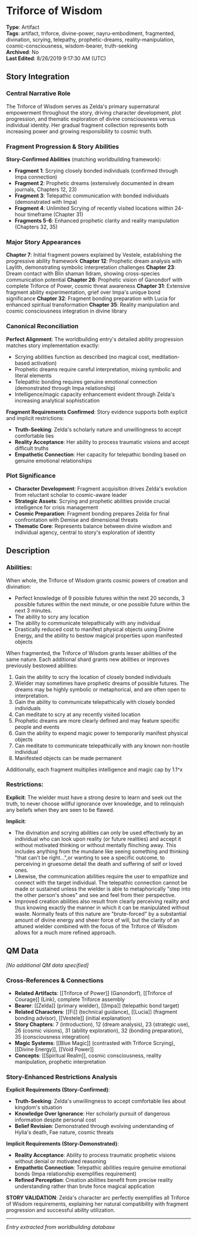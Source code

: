 # Triforce of Wisdom

**Type**: Artifact  
**Tags**: artifact, triforce, divine-power, nayru-embodiment, fragmented, divination, scrying, telepathy, prophetic-dreams, reality-manipulation, cosmic-consciousness, wisdom-bearer, truth-seeking  
**Archived**: No  
**Last Edited**: 8/26/2019 9:17:30 AM (UTC)

## Story Integration

### Central Narrative Role
The Triforce of Wisdom serves as Zelda's primary supernatural empowerment throughout the story, driving character development, plot progression, and thematic exploration of divine consciousness versus individual identity. Her gradual fragment collection represents both increasing power and growing responsibility to cosmic truth.

### Fragment Progression & Story Abilities
**Story-Confirmed Abilities** (matching worldbuilding framework):
- **Fragment 1**: Scrying closely bonded individuals (confirmed through Impa connection)
- **Fragment 2**: Prophetic dreams (extensively documented in dream journals, Chapters 12, 23)
- **Fragment 3**: Telepathic communication with bonded individuals (demonstrated with Impa)
- **Fragment 4**: Unlimited Scrying of recently visited locations within 24-hour timeframe (Chapter 31)
- **Fragments 5-6**: Enhanced prophetic clarity and reality manipulation (Chapters 32, 35)

### Major Story Appearances
**Chapter 7**: Initial fragment powers explained by Vestele, establishing the progressive ability framework
**Chapter 12**: Prophetic dream analysis with Laylith, demonstrating symbolic interpretation challenges
**Chapter 23**: Dream contact with Blin shaman Ildram, showing cross-species communication potential
**Chapter 26**: Prophetic vision of Ganondorf with complete Triforce of Power, cosmic threat awareness
**Chapter 31**: Extensive fragment ability experimentation, grief over Impa's unique bond significance
**Chapter 32**: Fragment bonding preparation with Lucia for enhanced spiritual transformation
**Chapter 35**: Reality manipulation and cosmic consciousness integration in divine library

### Canonical Reconciliation
**Perfect Alignment**: The worldbuilding entry's detailed ability progression matches story implementation exactly:
- Scrying abilities function as described (no magical cost, meditation-based activation)
- Prophetic dreams require careful interpretation, mixing symbolic and literal elements
- Telepathic bonding requires genuine emotional connection (demonstrated through Impa relationship)
- Intelligence/magic capacity enhancement evident through Zelda's increasing analytical sophistication

**Fragment Requirements Confirmed**: Story evidence supports both explicit and implicit restrictions:
- **Truth-Seeking**: Zelda's scholarly nature and unwillingness to accept comfortable lies
- **Reality Acceptance**: Her ability to process traumatic visions and accept difficult truths
- **Empathetic Connection**: Her capacity for telepathic bonding based on genuine emotional relationships

### Plot Significance
- **Character Development**: Fragment acquisition drives Zelda's evolution from reluctant scholar to cosmic-aware leader
- **Strategic Assets**: Scrying and prophetic abilities provide crucial intelligence for crisis management
- **Cosmic Preparation**: Fragment bonding prepares Zelda for final confrontation with Demise and dimensional threats
- **Thematic Core**: Represents balance between divine wisdom and individual agency, central to story's exploration of identity

## Description
### Abilities:
When whole, the Triforce of Wisdom grants cosmic powers of creation and divination:
* Perfect knowledge of 9 possible futures within the next 20 seconds, 3 possible futures within the next minute, or one possible future within the next 3 minutes.
* The ability to scry any location
* The ability to communicate telepathically with any individual
* Drastically reduced cost to manifest physical objects using Divine Energy, and the ability to bestow magical properties upon manifested objects

When fragmented, the Triforce of Wisdom grants lesser abilities of the same nature. Each additional shard grants new abilities or improves previously bestowed abilities:
1. Gain the ability to scry the location of closely bonded individuals
2. Wielder may sometimes have prophetic dreams of possible futures. The dreams may be highly symbolic or metaphorical, and are often open to interpretation.
3. Gain the ability to communicate telepathically with closely bonded individuals
4. Can meditate to scry at any recently visited location
5. Prophetic dreams are more clearly defined and may feature specific people and events
6. Gain the ability to expend magic power to temporarily manifest physical objects
7. Can meditate to communicate telepathically with any known non-hostile individual
8. Manifested objects can be made permanent

Additionally, each fragment multiplies intelligence and magic cap by 1.1^x

### Restrictions:
**Explicit**: The wielder must have a strong desire to learn and seek out the truth, to never choose willful ignorance over knowledge, and to relinquish any beliefs when they are seen to be flawed.

**Implicit**:
* The divination and scrying abilities can only be used effectively by an individual who can look upon reality (or future realities) and accept it without motivated thinking or without mentally flinching away. This includes anything from the mundane like seeing something and thinking "that can't be right...",or wanting to see a specific outcome, to perceiving in gruesome detail the death and suffering of self or loved ones.
* Likewise, the communication abilities require the user to empathize and connect with the target individual. The telepathic connection cannot be made or sustained unless the wielder is able to metaphorically "step into the other person's shoes" and see and feel from their perspective.
* Improved creation abilities also result from clearly perceiving reality and thus knowing exactly the manner in which it can be manipulated without waste. Normally feats of this nature are "brute-forced" by a substantial amount of divine energy and sheer force of will, but the clarity of an attuned wielder combined with the focus of the Triforce of Wisdom allows for a much more refined approach.

## QM Data
*[No additional QM data specified]*

### Cross-References & Connections
- **Related Artifacts**: [[Triforce of Power]] (Ganondorf), [[Triforce of Courage]] (Link), complete Triforce assembly
- **Bearer**: [[Zelda]] (primary wielder), [[Impa]] (telepathic bond target)
- **Related Characters**: [[Fi]] (technical guidance), [[Lucia]] (fragment bonding advisor), [[Vestele]] (initial explanation)
- **Story Chapters**: 7 (introduction), 12 (dream analysis), 23 (strategic use), 26 (cosmic visions), 31 (ability exploration), 32 (bonding preparation), 35 (consciousness integration)
- **Magic Systems**: [[Blue Magic]] (contrasted with Triforce Scrying), [[Divine Energy]], [[Void Power]]
- **Concepts**: [[Spiritual Realm]], cosmic consciousness, reality manipulation, prophetic interpretation

### Story-Enhanced Restrictions Analysis
**Explicit Requirements (Story-Confirmed)**:
- **Truth-Seeking**: Zelda's unwillingness to accept comfortable lies about kingdom's situation
- **Knowledge Over Ignorance**: Her scholarly pursuit of dangerous information despite personal cost
- **Belief Revision**: Demonstrated through evolving understanding of Hylia's death, Fae nature, cosmic threats

**Implicit Requirements (Story-Demonstrated)**:
- **Reality Acceptance**: Ability to process traumatic prophetic visions without denial or motivated reasoning
- **Empathetic Connection**: Telepathic abilities require genuine emotional bonds (Impa relationship exemplifies requirement)
- **Refined Perception**: Creation abilities benefit from precise reality understanding rather than brute force magical application

**STORY VALIDATION**: Zelda's character arc perfectly exemplifies all Triforce of Wisdom requirements, explaining her natural compatibility with fragment progression and successful ability utilization.

---
*Entry extracted from worldbuilding database*
